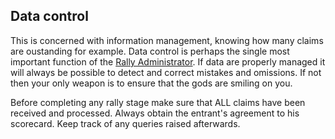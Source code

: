 ## Data control

This is concerned with information management, knowing how many claims are oustanding for example. Data control is perhaps the single most important function of the [Rally Administrator](help:teamroles). If data are properly managed it will always be possible to detect and correct mistakes and omissions. If not then your only weapon is to ensure that the gods are smiling on you.

Before completing any rally stage make sure that ALL claims have been received and processed. Always obtain the entrant's agreement to his scorecard. Keep track  of any queries raised afterwards.